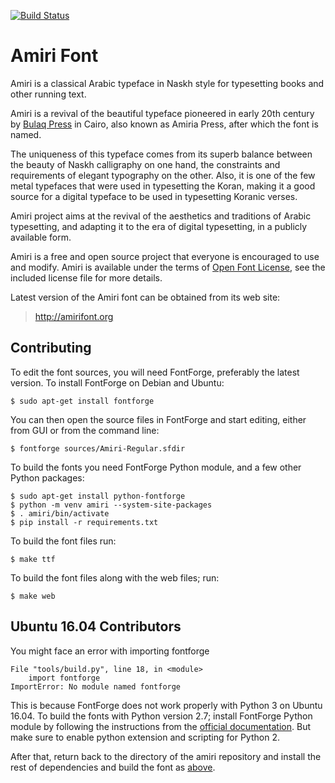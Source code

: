 [![Build Status](https://travis-ci.org/alif-type/amiri.svg?branch=master)](https://travis-ci.org/alif-type/amiri)

Amiri Font
==========

Amiri is a classical Arabic typeface in Naskh style for typesetting books and
other running text.

Amiri is a revival of the beautiful typeface pioneered in early 20th century by
[Bulaq Press][1] in Cairo, also known as Amiria Press, after which the font is
named.

The uniqueness of this typeface comes from its superb balance between the
beauty of Naskh calligraphy on one hand, the constraints and requirements of
elegant typography on the other. Also, it is one of the few metal typefaces
that were used in typesetting the Koran, making it a good source for a digital
typeface to be used in typesetting Koranic verses.

Amiri project aims at the revival of the aesthetics and traditions of Arabic
typesetting, and adapting it to the era of digital typesetting, in a publicly
available form.

Amiri is a free and open source project that everyone is encouraged to use and
modify. Amiri is available under the terms of [Open Font License][2], see the
included license file for more details.

Latest version of the Amiri font can be obtained from its web site:

> http://amirifont.org

Contributing
------------

To edit the font sources, you will need FontForge, preferably the latest
version. To install FontForge on Debian and Ubuntu:

    $ sudo apt-get install fontforge

You can then open the source files in FontForge and start editing, either from
GUI or from the command line:

    $ fontforge sources/Amiri-Regular.sfdir

To build the fonts you need FontForge Python module, and a few other Python
packages:

    $ sudo apt-get install python-fontforge
    $ python -m venv amiri --system-site-packages
    $ . amiri/bin/activate
    $ pip install -r requirements.txt

To build the font files run:

    $ make ttf

To build the font files along with the web files; run:

    $ make web

Ubuntu 16.04 Contributors
-------------------------

You might face an error with importing fontforge

    File "tools/build.py", line 18, in <module>
        import fontforge
    ImportError: No module named fontforge

This is because FontForge does not work properly with Python 3 on Ubuntu 16.04.
To build the fonts with Python version 2.7; install FontForge Python
module by following the instructions from the [official documentation][3]. But
make sure to enable python extension and scripting for Python 2.

After that, return back to the directory of the amiri repository and install
the rest of dependencies and build the font as [above](#Contributing).

[1]: http://www.bibalex.org/bulaqpress/en/bulaq.htm "The Bulaq Press"
[2]: http://scripts.sil.org/OFL "The Open Font License"
[3]: https://github.com/fontforge/fontforge/blob/master/INSTALL.md "FontForge official documentation"
